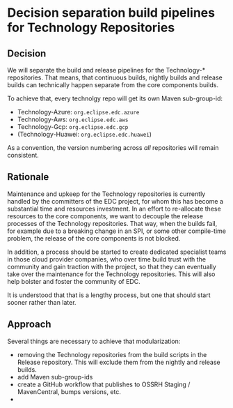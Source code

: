 # Decision separation build pipelines for Technology Repositories

## Decision

We will separate the build and release pipelines for the Technology-* repositories. That means, that continuous builds, nightly builds and release builds can technically happen separate from the core components builds.

To achieve that, every technolgy repo will get its own Maven sub-group-id: 
- Technology-Azure: `org.eclipse.edc.azure`
- Technology-Aws: `org.eclipse.edc.aws`
- Technology-Gcp: `org.eclipse.edc.gcp`
- (Technology-Huawei: `org.eclipse.edc.huawei`)

As a convention, the version numbering across _all_ repositories will remain consistent.


## Rationale

Maintenance and upkeep for the Technology repositories is currently handled by the committers of the EDC project, for whom this has become a substantial time and resources investment.
In an effort to re-allocate these resources to the core components, we want to decouple the release processes of the Technology repositories. That way, when the builds fail, for example due to a breaking change in an SPI, or some other compile-time problem, the release of the core components is not blocked.

In addition, a process should be started to create dedicated specialist teams in those cloud provider companies, who over time build trust with the community and gain traction with the project, so that they can eventually take over the maintenance for the Technology repositories. This will also help bolster and foster the community of EDC.

It is understood that that is a lengthy process, but one that should start sooner rather than later.

## Approach

Several things are necessary to achieve that modularization:
- removing the Technology repositories from the build scripts in the Release repository. This will exclude them from the nightly and release builds.
- add Maven sub-group-ids
- create a GitHub workflow that publishes to OSSRH Staging / MavenCentral, bumps versions, etc.
- 
